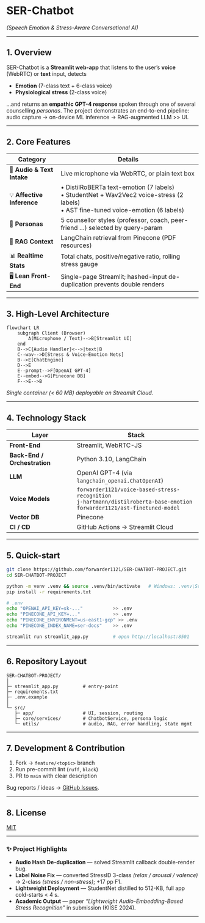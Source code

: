 # SER-Chatbot

*(Speech Emotion & Stress-Aware Conversational AI)*

---

## 1. Overview

SER-Chatbot is a **Streamlit web-app** that listens to the user’s **voice** (WebRTC) or **text** input, detects

* **Emotion** (7-class text + 6-class voice)
* **Physiological stress** (2-class voice)

…and returns an **empathic GPT-4 response** spoken through one of several counselling *personas*.
The project demonstrates an end-to-end pipeline: audio capture → on-device ML inference → RAG-augmented LLM >> UI.

---

## 2. Core Features

| Category                   | Details                                                                                                                                    |
| -------------------------- | ------------------------------------------------------------------------------------------------------------------------------------------ |
| 🎤 **Audio & Text Intake** | Live microphone via WebRTC, or plain text box                                                                                              |
| 💡 **Affective Inference** | • DistilRoBERTa text-emotion (7 labels) <br> • StudentNet + Wav2Vec2 voice-stress (2 labels)<br> • AST fine-tuned voice-emotion (6 labels) |
| 👥 **Personas**            | 5 counsellor styles (professor, coach, peer-friend …) selected by query-param                                                              |
| 📑 **RAG Context**         | LangChain retrieval from Pinecone (PDF resources)                                                                                          |
| 📊 **Realtime Stats**      | Total chats, positive/negative ratio, rolling stress gauge                                                                                 |
| 🖥 **Lean Front-End**      | Single-page Streamlit; hashed-input de-duplication prevents double renders                                                                 |

---

## 3. High-Level Architecture

```mermaid
flowchart LR
    subgraph Client (Browser)
        A(Microphone / Text)-->B[Streamlit UI]
    end
    B-->C{Audio Handler}<-->|text|B
    C--wav-->D[Stress & Voice-Emotion Nets]
    B-->E[ChatEngine]
    D-->E
    E--prompt-->F[OpenAI GPT-4]
    E--embed-->G[Pinecone DB]
    F-->E-->B
```

*Single container (< 60 MB) deployable on Streamlit Cloud.*

---

## 4. Technology Stack

| Layer                        | Stack                                                                                                                              |
| ---------------------------- | ---------------------------------------------------------------------------------------------------------------------------------- |
| **Front-End**                | Streamlit, WebRTC-JS                                                                                                               |
| **Back-End / Orchestration** | Python 3.10, LangChain                                                                                                             |
| **LLM**                      | OpenAI GPT-4 (via `langchain_openai.ChatOpenAI`)                                                                                   |
| **Voice Models**             | `forwarder1121/voice-based-stress-recognition` <br>`j-hartmann/distilroberta-base-emotion` <br>`forwarder1121/ast-finetuned-model` |
| **Vector DB**                | Pinecone                                                                                                                           |
| **CI / CD**                  | GitHub Actions → Streamlit Cloud                                                                                                   |

---

## 5. Quick-start

```bash
git clone https://github.com/forwarder1121/SER-CHATBOT-PROJECT.git
cd SER-CHATBOT-PROJECT

python -m venv .venv && source .venv/bin/activate   # Windows: .venv\Scripts\activate
pip install -r requirements.txt

# .env
echo "OPENAI_API_KEY=sk-..."           >> .env
echo "PINECONE_API_KEY=..."            >> .env
echo "PINECONE_ENVIRONMENT=us-east1-gcp" >> .env
echo "PINECONE_INDEX_NAME=ser-docs"    >> .env

streamlit run streamlit_app.py         # open http://localhost:8501
```

---

## 6. Repository Layout

```
SER-CHATBOT-PROJECT/
│
├─ streamlit_app.py         # entry-point
├─ requirements.txt
├─ .env.example
│
└─ src/
   ├─ app/                  # UI, session, routing
   ├─ core/services/        # ChatbotService, persona logic
   └─ utils/                # audio, RAG, error handling, state mgmt
```

---

## 7. Development & Contribution

1. Fork → `feature/<topic>` branch
2. Run pre-commit lint (`ruff`, `black`)
3. PR to `main` with clear description

Bug reports / ideas → [GitHub Issues](../../issues).

---

## 8. License

[MIT](LICENSE)

---

### ✨ Project Highlights

* **Audio Hash De-duplication** — solved Streamlit callback double-render bug.
* **Label Noise Fix** — converted StressID 3-class *(relax / arousal / valence)* → 2-class *(stress / non-stress)*; +17 pp F1.
* **Lightweight Deployment** — StudentNet distilled to 512-KB, full app cold-starts < 4 s.
* **Academic Output** — paper *“Lightweight Audio-Embedding-Based Stress Recognition”* in submission (KIISE 2024).

---
